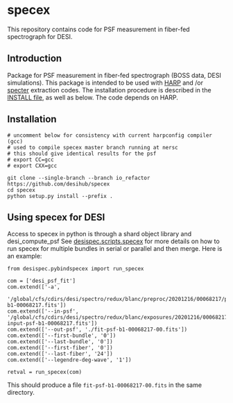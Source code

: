 
# specex

This repository contains code for PSF measurement in fiber-fed spectrograph for DESI.

## Introduction

Package for PSF measurement in fiber-fed spectrograph (BOSS data, DESI simulations).
This package is intended to be used with [HARP](https://github.com/tskisner/HARP) and
/or [specter](https://github.com/desihub/specter) extraction codes.
The installation procedure is described in the [INSTALL file](INSTALL.md), as well as below. The code depends on HARP.

## Installation

```
# uncomment below for consistency with current harpconfig compiler (gcc)
# used to compile specex master branch running at nersc
# this should give identical results for the psf
# export CC=gcc
# export CXX=gcc

git clone --single-branch --branch io_refactor https://github.com/desihub/specex
cd specex
python setup.py	install	--prefix .

```

## Using specex for DESI

Access to specex in python is through a shard object library and desi_compute_psf
See [desispec.scripts.specex](https://github.com/desihub/desispec/blob/spx_io_refactor/py/desispec/scripts/specex.py) for more details on how to run specex for multiple bundles in serial or parallel and then merge. Here is an example:
```
from desispec.pybindspecex import run_specex

com = ['desi_psf_fit']
com.extend(['-a',
            '/global/cfs/cdirs/desi/spectro/redux/blanc/preproc/20201216/00068217/preproc-b1-00068217.fits'])
com.extend(['--in-psf', '/global/cfs/cdirs/desi/spectro/redux/blanc/exposures/20201216/00068217/shifted-input-psf-b1-00068217.fits'])
com.extend(['--out-psf', './fit-psf-b1-00068217-00.fits'])
com.extend(['--first-bundle', '0'])
com.extend(['--last-bundle', '0'])
com.extend(['--first-fiber', '0'])
com.extend(['--last-fiber', '24'])
com.extend(['--legendre-deg-wave', '1'])

retval = run_specex(com)
```
This should produce a file `fit-psf-b1-00068217-00.fits` in the same directory.

